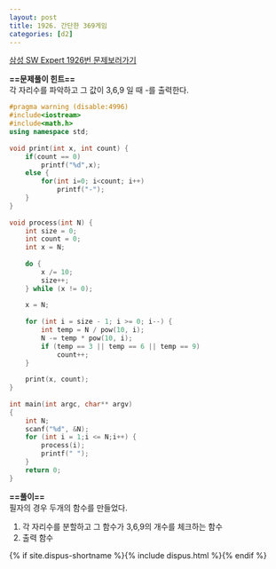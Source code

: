 ```yaml
---
layout: post
title: 1926. 간단한 369게임
categories: [d2]
---
```


[삼성 SW Expert 1926번 문제보러가기](https://swexpertacademy.com/main/code/problem/problemDetail.do?contestProbId=AV5PTeo6AHUDFAUq&categoryId=AV5PTeo6AHUDFAUq&categoryType=CODE)

**==문제풀이 힌트==**<br>
각 자리수를 파악하고 그 값이 3,6,9 일 때 -를 출력한다.<br>

```cpp
#pragma warning (disable:4996)
#include<iostream>
#include<math.h>
using namespace std;
 
void print(int x, int count) {
    if(count == 0)
        printf("%d",x);
    else {
        for(int i=0; i<count; i++)
            printf("-");
    }
}
 
void process(int N) {
    int size = 0;
    int count = 0;
    int x = N;
 
    do {
        x /= 10;
        size++;
    } while (x != 0);
 
    x = N;
 
    for (int i = size - 1; i >= 0; i--) {
        int temp = N / pow(10, i);
        N -= temp * pow(10, i);
        if (temp == 3 || temp == 6 || temp == 9)
            count++;
    }
 
    print(x, count);
}
 
int main(int argc, char** argv)
{
    int N;
    scanf("%d", &N);
    for (int i = 1;i <= N;i++) {
        process(i);
        printf(" ");
    }
    return 0;
}
```

**==풀이==**<br>
필자의 경우 두개의 함수를 만들었다.<br>

1. 각 자리수를 분할하고 그 함수가 3,6,9의 개수를 체크하는 함수<br>
2. 출력 함수<br>

{% if site.dispus-shortname %}{% include dispus.html %}{% endif %}